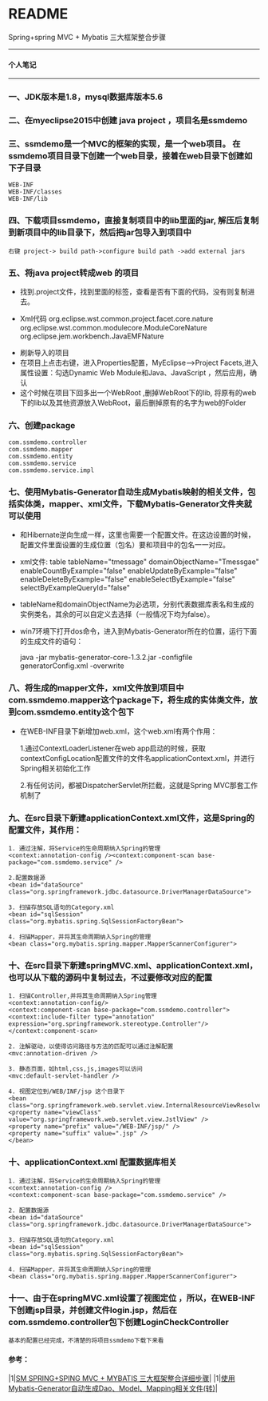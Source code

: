 README
===========================
Spring+spring MVC + Mybatis 三大框架整合步骤
****
#### 个人笔记

****
### 一、JDK版本是1.8，mysql数据库版本5.6
### 二、在myeclipse2015中创建 java project ，项目名是ssmdemo
### 三、ssmdemo是一个MVC的框架的实现，是一个web项目。 在ssmdemo项目目录下创建一个web目录，接着在web目录下创建如下子目录
       
	WEB-INF
	WEB-INF/classes
	WEB-INF/lib
	   
### 四、下载项目ssmdemo，直接复制项目中的lib里面的jar, 解压后复制到新项目中的lib目录下，然后把jar包导入到项目中

	右键 project-> build path->configure build path ->add external jars

### 五、将java project转成web 的项目

- 找到.project文件，找到里面的<natures>标签，查看是否有下面的代码，没有则复制进去。

* Xml代码
	<nature>org.eclipse.wst.common.project.facet.core.nature</nature>
	<nature>org.eclipse.wst.common.modulecore.ModuleCoreNature</nature>
	<nature>org.eclipse.jem.workbench.JavaEMFNature</nature>
- 刷新导入的项目
- 在项目上点击右键，进入Properties配置，MyEclipse-->Project Facets,进入属性设置：勾选Dynamic Web Module和Java、JavaScript  ，然后应用，确认
- 这个时候在项目下回多出一个WebRoot  ,删掉WebRoot下的lib, 将原有的web下的lib以及其他资源放入WebRoot，最后删掉原有的名字为web的Folder

### 六、创建package 

	com.ssmdemo.controller
	com.ssmdemo.mapper
	com.ssmdemo.entity
	com.ssmdemo.service
	com.ssmdemo.service.impl
	
### 七、使用Mybatis-Generator自动生成Mybatis映射的相关文件，包括实体类，mapper、xml文件，下载Mybatis-Generator文件夹就可以使用

* 和Hibernate逆向生成一样，这里也需要一个配置文件。在这边设置的时候，配置文件里面设置的生成位置（包名）要和项目中的包名一一对应。
	
* xml文件: table tableName="tmessage" domainObjectName="Tmessgae" enableCountByExample="false" enableUpdateByExample="false" enableDeleteByExample="false" enableSelectByExample="false" selectByExampleQueryId="false"

* tableName和domainObjectName为必选项，分别代表数据库表名和生成的实例类名，其余的可以自定义去选择（一般情况下均为false）。

* win7环境下打开dos命令，进入到Mybatis-Generator所在的位置，运行下面的生成文件的语句：

	java -jar mybatis-generator-core-1.3.2.jar -configfile generatorConfig.xml -overwrite
	
### 八、将生成的mapper文件，xml文件放到项目中com.ssmdemo.mapper这个package下，将生成的实体类文件，放到com.ssmdemo.entity这个包下

* 在WEB-INF目录下新增加web.xml，这个web.xml有两个作用：
	
	1.通过ContextLoaderListener在web app启动的时候，获取contextConfigLocation配置文件的文件名applicationContext.xml，并进行Spring相关初始化工作
	
	2.有任何访问，都被DispatcherServlet所拦截，这就是Spring MVC那套工作机制了
	
### 九、在src目录下新建applicationContext.xml文件，这是Spring的配置文件，其作用：
	1. 通过注解，将Service的生命周期纳入Spring的管理
	<context:annotation-config /><context:component-scan base-package="com.ssmdemo.service" />
	
	2.配置数据源
	<bean id="dataSource" class="org.springframework.jdbc.datasource.DriverManagerDataSource">
	
	3. 扫描存放SQL语句的Category.xml
	<bean id="sqlSession" class="org.mybatis.spring.SqlSessionFactoryBean">
	
	4. 扫描Mapper，并将其生命周期纳入Spring的管理
	<bean class="org.mybatis.spring.mapper.MapperScannerConfigurer">
	
### 十、在src目录下新建springMVC.xml、applicationContext.xml，也可以从下载的源码中复制过去，不过要修改对应的配置
	
	1. 扫描Controller,并将其生命周期纳入Spring管理
	<context:annotation-config/>
	<context:component-scan base-package="com.ssmdemo.controller">
	<context:include-filter type="annotation" 
	expression="org.springframework.stereotype.Controller"/>
	</context:component-scan>
	
	2. 注解驱动，以使得访问路径与方法的匹配可以通过注解配置
	<mvc:annotation-driven />
	
	3. 静态页面，如html,css,js,images可以访问
	<mvc:default-servlet-handler />
	
	4. 视图定位到/WEB/INF/jsp 这个目录下
	<bean  
	class="org.springframework.web.servlet.view.InternalResourceViewResolver">
    <property name="viewClass"
    value="org.springframework.web.servlet.view.JstlView" />
    <property name="prefix" value="/WEB-INF/jsp/" />
    <property name="suffix" value=".jsp" />
    </bean>
	
### 十、applicationContext.xml  配置数据库相关
	
	1. 通过注解，将Service的生命周期纳入Spring的管理
	<context:annotation-config />
	<context:component-scan base-package="com.ssmdemo.service" />
	
	2. 配置数据源
	<bean id="dataSource" class="org.springframework.jdbc.datasource.DriverManagerDataSource">
	
	3. 扫描存放SQL语句的Category.xml
	<bean id="sqlSession" class="org.mybatis.spring.SqlSessionFactoryBean">
	
	4. 扫描Mapper，并将其生命周期纳入Spring的管理
	<bean class="org.mybatis.spring.mapper.MapperScannerConfigurer">
	
### 十一、由于在springMVC.xml设置了视图定位 ，所以，在WEB-INF下创建jsp目录，并创建文件login.jsp，然后在com.ssmdemo.controller包下创建LoginCheckController

	基本的配置已经完成，不清楚的将项目ssmdemo下载下来看
	
	
#### 参考：
|1|[SM SPRING+SPING MVC + MYBATIS 三大框架整合详细步骤](http://how2j.cn/k/ssm/ssm-tutorial/1137.html?tid=77#step4514 "SM SPRING+SPING MVC + MYBATIS 三大框架整合详细步骤")|
|1|[使用Mybatis-Generator自动生成Dao、Model、Mapping相关文件(转)](http://www.cnblogs.com/smileberry/p/4145872.html "使用Mybatis-Generator自动生成Dao、Model、Mapping相关文件(转)")|

